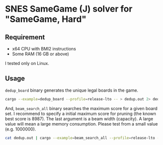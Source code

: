 # SNES SameGame (J) solver for "SameGame, Hard"

## Requirement

* x64 CPU with BMI2 instructions
* Some RAM (16 GB or above)

I tested only on Linux.

## Usage

`dedup_board` binary generates the unique legal boards in the game.

```sh
cargo --example=dedup_board --profile=release-lto -- > dedup.out 2> dedup.log
```

And, `beam_search_all` binary searches the maximum score for a given board set.
I recommend to specify a initial maximum score for pruning (the known best score is 8987).
The last argument is a beam width (capacity). A large value will mean a large memory consumption. Please test from a small value (e.g. 1000000).

```sh
cat dedup.out | cargo --example=beam_search_all --profile=release-lto -- --prune-score-max=8700 1000000
```

